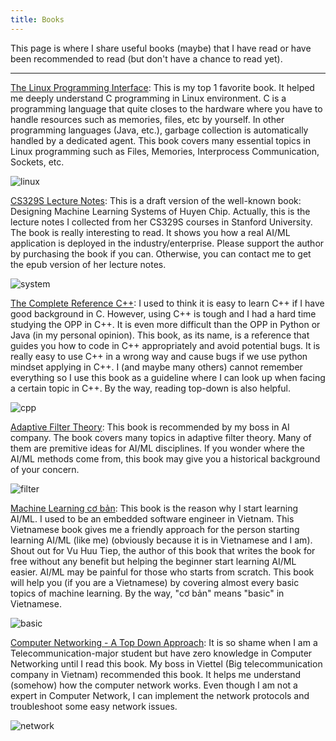 ```yaml
---
title: Books
---
```


This page is where I share useful books (maybe) that I have read or have been recommended to read (but don't have a chance to read yet).

--------------------

[The Linux Programming Interface](https://github.com/khanhnd185/books/blob/master/the_linux_interface_programming.pdf): This is my top 1 favorite book. It helped me deeply understand C programming in Linux environment. C is a programming language that quite closes to the hardware where you have to handle resources such as memories, files, etc by yourself. In other programming languages (Java, etc.), garbage collection is automatically handled by a dedicated agent. This book covers many essential topics in Linux programming such as Files, Memories, Interprocess Communication, Sockets, etc.

![linux](https://raw.githubusercontent.com/khanhnd185/khanhnd185.github.io/my-pages/_posts/images/books/linux.jpg)

[CS329S Lecture Notes](https://github.com/khanhnd185/books/blob/master/cs329s_lecture_note.pdf): This is a draft version of the well-known book: Designing Machine Learning Systems of Huyen Chip. Actually, this is the lecture notes I collected from her CS329S courses in Stanford University. The book is really interesting to read. It shows you how a real AI/ML application is deployed in the industry/enterprise. Please support the author by purchasing the book if you can. Otherwise, you can contact me to get the epub version of her lecture notes.

![system](https://raw.githubusercontent.com/khanhnd185/khanhnd185.github.io/my-pages/_posts/images/books/system.jpg)

[The Complete Reference C++](https://github.com/khanhnd185/books/blob/master/the_complete_reference_cpp.pdf): I used to think it is easy to learn C++ if I have good background in C. However, using C++ is tough and I had a hard time studying the OPP in C++. It is even more difficult than the OPP in Python or Java (in my personal opinion). This book, as its name, is a reference that guides you how to code in C++ appropriately and avoid potential bugs. It is really easy to use C++ in a wrong way and cause bugs if we use python mindset applying in C++. I (and maybe many others) cannot remember everything so I use this book as a guideline where I can look up when facing a certain topic in C++. By the way, reading top-down is also helpful.

![cpp](https://raw.githubusercontent.com/khanhnd185/khanhnd185.github.io/my-pages/_posts/images/books/cpp.jpg)

[Adaptive Filter Theory](https://github.com/khanhnd185/books/blob/master/adaptive_filter_theory.pdf): This book is recommended by my boss in AI company. The book covers many topics in adaptive filter theory. Many of them are premitive ideas for AI/ML disciplines. If you wonder where the AI/ML methods come from, this book may give you a historical background of your concern.

![filter](https://raw.githubusercontent.com/khanhnd185/khanhnd185.github.io/my-pages/_posts/images/books/filter.jpg)

[Machine Learning cơ bản](https://github.com/khanhnd185/books/blob/master/machine_learning_co_ban.pdf): This book is the reason why I start learning AI/ML. I used to be an embedded software engineer in Vietnam. This Vietnamese book gives me a friendly approach for the person starting learning AI/ML (like me) (obviously because it is in Vietnamese and I am). Shout out for Vu Huu Tiep, the author of this book that writes the book for free without any benefit but helping the beginner start learning AI/ML easier. AI/ML may be painful for those who starts from scratch. This book will help you (if you are a Vietnamese) by covering almost every basic topics of machine learning. By the way, "cơ bản" means "basic" in Vietnamese.

![basic](https://raw.githubusercontent.com/khanhnd185/khanhnd185.github.io/my-pages/_posts/images/books/basic.jpg)

[Computer Networking - A Top Down Approach](https://github.com/khanhnd185/books/blob/master/computer_networking_top_down.pdf): It is so shame when I am a Telecommunication-major student but have zero knowledge in Computer Networking until I read this book. My boss in Viettel (Big telecommunication company in Vietnam) recommended this book. It helps me understand (somehow) how the computer network works. Even though I am not a expert in Computer Network, I can implement the network protocols and troubleshoot some easy network issues. 

![network](https://raw.githubusercontent.com/khanhnd185/khanhnd185.github.io/my-pages/_posts/images/books/network.jpg)
